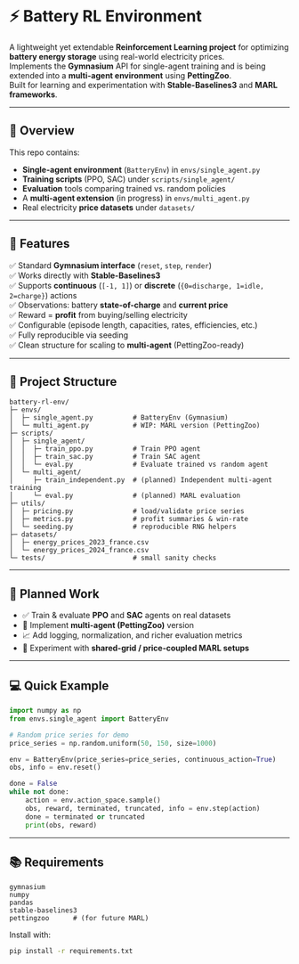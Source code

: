 # ⚡ Battery RL Environment

A lightweight yet extendable **Reinforcement Learning project** for optimizing **battery energy storage** using real-world electricity prices.  
Implements the **Gymnasium** API for single-agent training and is being extended into a **multi-agent environment** using **PettingZoo**.  
Built for learning and experimentation with **Stable-Baselines3** and **MARL frameworks**.

---

## 📘 Overview

This repo contains:
- **Single-agent environment** (`BatteryEnv`) in `envs/single_agent.py`
- **Training scripts** (PPO, SAC) under `scripts/single_agent/`
- **Evaluation** tools comparing trained vs. random policies
- A **multi-agent extension** (in progress) in `envs/multi_agent.py`
- Real electricity **price datasets** under `datasets/`

---

## 🚀 Features

✅ Standard **Gymnasium interface** (`reset`, `step`, `render`)  
✅ Works directly with **Stable-Baselines3**  
✅ Supports **continuous** (`[-1, 1]`) or **discrete** (`{0=discharge, 1=idle, 2=charge}`) actions  
✅ Observations: battery **state-of-charge** and **current price**  
✅ Reward = **profit** from buying/selling electricity  
✅ Configurable (episode length, capacities, rates, efficiencies, etc.)  
✅ Fully reproducible via seeding  
✅ Clean structure for scaling to **multi-agent** (PettingZoo-ready)

---

## 🧩 Project Structure

```
battery-rl-env/
├─ envs/
│  ├─ single_agent.py          # BatteryEnv (Gymnasium)
│  └─ multi_agent.py           # WIP: MARL version (PettingZoo)
├─ scripts/
│  ├─ single_agent/
│  │  ├─ train_ppo.py          # Train PPO agent
│  │  ├─ train_sac.py          # Train SAC agent
│  │  └─ eval.py               # Evaluate trained vs random agent
│  └─ multi_agent/
│     ├─ train_independent.py  # (planned) Independent multi-agent training
│     └─ eval.py               # (planned) MARL evaluation
├─ utils/
│  ├─ pricing.py               # load/validate price series
│  ├─ metrics.py               # profit summaries & win-rate
│  └─ seeding.py               # reproducible RNG helpers
├─ datasets/
│  ├─ energy_prices_2023_france.csv
│  └─ energy_prices_2024_france.csv
└─ tests/                      # small sanity checks
```

---

## 🧠 Planned Work
- ✅ Train & evaluate **PPO** and **SAC** agents on real datasets  
- 🧩 Implement **multi-agent (PettingZoo)** version  
- 📈 Add logging, normalization, and richer evaluation metrics  
- 🔁 Experiment with **shared-grid / price-coupled MARL setups**

---

## 💻 Quick Example

```python
import numpy as np
from envs.single_agent import BatteryEnv

# Random price series for demo
price_series = np.random.uniform(50, 150, size=1000)

env = BatteryEnv(price_series=price_series, continuous_action=True)
obs, info = env.reset()

done = False
while not done:
    action = env.action_space.sample()
    obs, reward, terminated, truncated, info = env.step(action)
    done = terminated or truncated
    print(obs, reward)
```

---

## 📚 Requirements
```
gymnasium
numpy
pandas
stable-baselines3
pettingzoo      # (for future MARL)
```

Install with:
```bash
pip install -r requirements.txt
```
